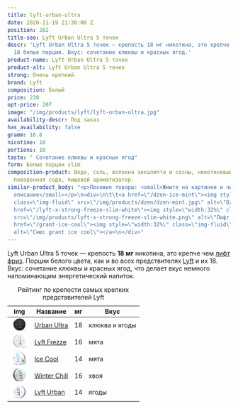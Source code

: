 ```yaml
---
title: lyft-urban-ultra
date: 2020-11-19 21:30:00 Z
position: 282
title-seo: Lyft Urban Ultra 5 точек
descr: 'Lyft Urban Ultra 5 точек — крепость 18 мг никотина, это крепче чем лифт фриз.
  18 белые порции. Вкус: сочетание клюквы и красных ягод.'
product-name: Lyft Urban Ultra 5 точек
product-alt: Lyft Urban Ultra 5 точек
strong: Очень крепкий
brand: Lyft
composition: Белый
price: 230
opt-price: 207
image: "/img/products/lyft/lyft-urban-ultra.jpg"
availability-descr: Под заказ
has_availability: false
gramm: 16.8
nicotine: 18
portions: 18
taste: " Сочетание клюквы и красных ягод"
form: Белые порции slim
composition-product: Вода, соль, волокна эвкалипта и сосны, никотиновый экстракт,
  поваренная сода, пищевой ароматизатор.
similar-product_body: "<p>Похожие товары: <small>Жмите на картинки и читайте полное
  описание</small></p>\n<div>\n\t\t<a href=\"/dzen-ice-mint\"><img style=\"width:32%\"
  class=\"img-fluid\" src=\"/img/products/dzen/dzen-mint.jpg\" alt=\"Dzen Ice Mint\"></a>\n\t\t<a
  href=\"/lyft-x-strong-freeze-slim-white\"><img style=\"width:32%\" class=\"img-fluid\"
  src=\"/img/products/lyft-x-strong-freeze-slim-white.png\" alt=\"Лифт фриз\"></a>\n<a
  href=\"/grant-ice-cool\"><img style=\"width:32%\" class=\"img-fluid\" src=\"/img/products/grant/grant-ice-cool.jpg\"
  alt=\"Снюс grant ice cool\"></a>\n</div>"
---
```


Lyft Urban Ultra 5 точек — крепость **18 мг** никотина, это крепче чем [лифт фриз](/lyft-x-strong-freeze-slim-white). Порции белого цвета, как и во всех предствителях [Lyft](/lyft) и их 18.<br>
Вкус: сочетание клюквы и красных ягод, что делает вкус немного напоминающим энергетический напиток.

<table class="table table-sm">
	<caption>Рейтинг по крепости самых крепких представителей Lyft</caption>
	<thead>
		<tr>
			<th scope="col">img</th>
			<th scope="col">Название</th>
			<th scope="col">мг</th>
			<th scope="col">Вкус</th>
		</tr>
	</thead>
	<tbody>
		<tr>
			<td><a href="/lyft-urban-ultra"><img style="width: 40px" src="/img/products/lyft/lyft-urban-ultra.jpg" alt="Снюс Lyft Urabn ultra"></a></td>
			<td><a href="/lyft-urban-ultra">Urban Ultra</a></td>
			<td>18</td>
			<td>клюква и ягоды</td>
		</tr>
		<tr>
			<td><a href="/lyft-x-strong-freeze-slim-white"><img style="width: 40px" src="/img/products/lyft-x-strong-freeze-slim-white.png" alt="Снюс Lyft Freeze самый крепкий"></a></td>
			<td><a href="/lyft-x-strong-freeze-slim-white">Lyft Frezze</a></td>
			<td>16</td>
			<td>мята</td>
		</tr>
		<tr>
			<td><a href="/lyft-strong-ice-cool-mint-slim-all-white"><img style="width: 40px" src="/img/products/lyft-ice-cool-strong-mint-slim-all-white-portion.png" alt="Снюс Lyft Ice Cool"></a></td>
			<td><a href="/lyft-strong-ice-cool-mint-slim-all-white">Ice Cool</a></td>
			<td>14</td>
			<td>мята</td>
		</tr>
		<tr>
			<td><a href="/lyft-x-strong-winter-chill-slim-white"><img style="width: 40px" src="/img/products/lyft-winter-chill-x-strong.jpg" alt="Снюс Lyft Winter Chill"></a></td>
			<td><a href="/lyft-x-strong-winter-chill-slim-white">Winter Chill</a></td>
			<td>16</td>
			<td>хвоя</td>
		</tr>
		<tr>
			<td><a href="/lyft-urban-vibe"><img style="width: 40px" src="/img/products/lyft-urban-vibe.png" alt="Снюс Lyft Urban"></a></td>
			<td><a href="/lyft-urban-vibe">Lyft Urban</a></td>
			<td>14</td>
			<td>ягоды</td>
		</tr>
	</tbody>
</table>